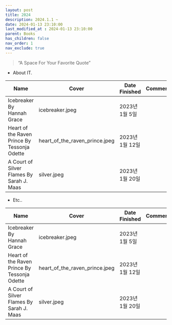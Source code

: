 ```yaml
---
layout: post
title: 2024
description: 2024.1.1 ~
date: 2024-01-13 23:10:00
last_modified_at : 2024-01-13 23:10:00
parent: Books
has_children: false
nav_order: 1
nav_exclude: true
---
```



> “A Space For Your Favorite Quote”
> 

- About IT.

| **Name**                                     | **Cover**                                                                                          | **Date Finished** | **Comment** |
|----------------------------------------------|----------------------------------------------------------------------------------------------------|-------------------|------------------|
| Icebreaker By Hannah Grace                   | icebreaker.jpeg                | 2023년 1월 5일       |
| Heart of the Raven Prince By Tessonja Odette | heart_of_the_raven_prince.jpeg | 2023년 1월 12일      |
| A Court of Silver Flames By Sarah J. Maas    | silver.jpeg                    | 2023년 1월 20일      |  

- Etc..

| **Name**                                     | **Cover**                                                                                          | **Date Finished** | **Comment** |
|----------------------------------------------|----------------------------------------------------------------------------------------------------|-------------------|------------------|
| Icebreaker By Hannah Grace                   | icebreaker.jpeg                | 2023년 1월 5일       |
| Heart of the Raven Prince By Tessonja Odette | heart_of_the_raven_prince.jpeg | 2023년 1월 12일      |
| A Court of Silver Flames By Sarah J. Maas    | silver.jpeg                    | 2023년 1월 20일      |  
                                         
